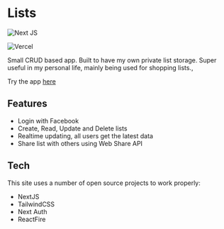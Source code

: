 # Lists

![Next JS](https://img.shields.io/badge/Next-black?style=for-the-badge&logo=next.js&logoColor=white)

![Vercel](https://therealsujitk-vercel-badge.vercel.app/?app=lists-tau)

Small CRUD based app. Built to have my own private list storage. Super useful in my personal life, mainly being used for shopping lists.,

Try the app [here](https://lists-tau.vercel.app/)

## Features

- Login with Facebook
- Create, Read, Update and Delete lists
- Realtime updating, all users get the latest data
- Share list with others using Web Share API


## Tech

This site uses a number of open source projects to work properly:

- NextJS
- TailwindCSS
- Next Auth
- ReactFire
